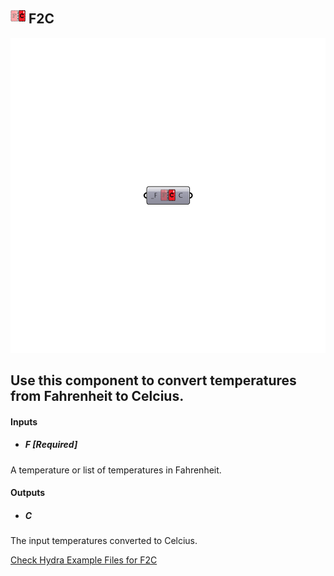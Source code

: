 ## ![](../../images/icons/F2C.png) F2C

![](../../images/components/F2C.png)

Use this component to convert temperatures from Fahrenheit to Celcius.
 -
 

#### Inputs
* ##### F [Required]
A temperature or list of temperatures in Fahrenheit.

#### Outputs
* ##### C
The input temperatures converted to Celcius.


[Check Hydra Example Files for F2C](https://hydrashare.github.io/hydra/index.html?keywords=Ladybug_F2C)
